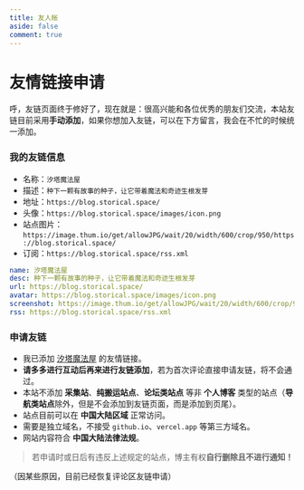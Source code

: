 ```yaml
---
title: 友人帐
aside: false
comment: true
---
```


<script setup>
import Link from "@/views/Link.vue";
</script>

<Link />

# 友情链接申请

呼，友链页面终于修好了，现在就是：很高兴能和各位优秀的朋友们交流，本站友链目前采用**手动添加**，如果你想加入友链，可以在下方留言，我会在不忙的时候统一添加。

### 我的友链信息

- 名称：`汐塔魔法屋`
- 描述：`种下一颗有故事的种子，让它带着魔法和奇迹生根发芽`
- 地址：`https://blog.storical.space/`
- 头像：`https://blog.storical.space/images/icon.png`
- 站点图片：`https://image.thum.io/get/allowJPG/wait/20/width/600/crop/950/https://blog.storical.space/`
- 订阅：`https://blog.storical.space/rss.xml`

```yml
name: 汐塔魔法屋
desc: 种下一颗有故事的种子，让它带着魔法和奇迹生根发芽
url: https://blog.storical.space/
avatar: https://blog.storical.space/images/icon.png
screenshot: https://image.thum.io/get/allowJPG/wait/20/width/600/crop/950/https://blog.storical.space/
rss: https://blog.storical.space/rss.xml
```

### 申请友链

- 我已添加 [汐塔魔法屋](https://blog.storical.space/) 的友情链接。
- **请多多进行互动后再来进行友链添加**，若为首次评论直接申请友链，将不会通过。
- 本站不添加 **采集站**、**纯搬运站点**、**论坛类站点** 等非 **个人博客** 类型的站点（**导航类站点**除外，但是不会添加到友链页面，而是添加到页尾）。
- 站点目前可以在 **中国大陆区域** 正常访问。
- 需要是独立域名，不接受 `github.io`、`vercel.app` 等第三方域名。
- 网站内容符合 **中国大陆法律法规**。

> 若申请时或日后有违反上述规定的站点，博主有权**自行删除且不进行通知！**

（因某些原因，目前已经恢复评论区友链申请）
